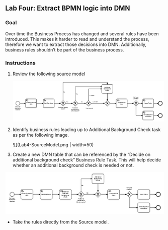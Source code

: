 ## Lab Four: Extract BPMN logic into DMN

### Goal

Over time the Business Process has changed and several rules have been introduced. This makes it harder to read and understand the process, therefore we want to extract those decisions into DMN.  Additionally, business rules shouldn’t be part of the business process.

### Instructions

1. Review the following source model 

   ![](Lab4-SourceModel.png)

2. Identify business rules leading up to Additional Background Check task as per the following image.

   ![](Lab4-SourceModel.png | width=50)

3. Create a new DMN table that can be referenced by the “Decide on additional background check” Business Rule Task. This will help decide whether an additional background check is needed or not. 

  ![](Lab4-TargetModel.png)
  * Take the rules directly from the Source model.

    





